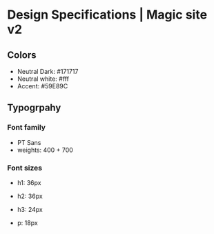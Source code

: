 # Design Specifications | Magic site v2

## Colors

- Neutral Dark: #171717
- Neutral white: #fff
- Accent: #59E89C

## Typogrpahy

### Font family

- PT Sans
- weights: 400 + 700

### Font sizes

- h1: 36px

- h2: 36px

- h3: 24px

- p: 18px

  
